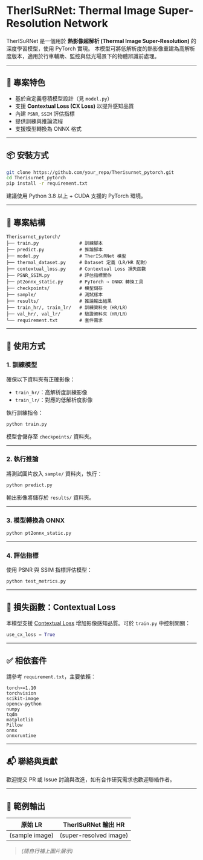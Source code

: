 # TherISuRNet: Thermal Image Super-Resolution Network

TherISuRNet 是一個用於 **熱影像超解析 (Thermal Image Super-Resolution)** 的深度學習模型，使用 PyTorch 實現。
本模型可將低解析度的熱影像重建為高解析度版本，適用於行車輔助、監控與低光場景下的物體辨識前處理。

---

## 🧠 專案特色

- 基於自定義卷積模型設計（見 `model.py`）
- 支援 **Contextual Loss (CX Loss)** 以提升感知品質
- 內建 `PSNR`, `SSIM` 評估指標
- 提供訓練與推論流程
- 支援模型轉換為 ONNX 格式

---

## 📦 安裝方式

```bash
git clone https://github.com/your_repo/Therisurnet_pytorch.git
cd Therisurnet_pytorch
pip install -r requirement.txt
```

建議使用 Python 3.8 以上 + CUDA 支援的 PyTorch 環境。

---

## 📁 專案結構

```
Therisurnet_pytorch/
├── train.py               # 訓練腳本
├── predict.py             # 推論腳本
├── model.py               # TherISuRNet 模型
├── thermal_dataset.py     # Dataset 定義（LR/HR 配對）
├── contextual_loss.py     # Contextual Loss 損失函數
├── PSNR_SSIM.py           # 評估指標實作
├── pt2onnx_static.py      # PyTorch → ONNX 轉換工具
├── checkpoints/           # 模型儲存
├── sample/                # 測試樣本
├── results/               # 推論輸出結果
├── train_hr/, train_lr/   # 訓練資料夾（HR/LR）
├── val_hr/, val_lr/       # 驗證資料夾（HR/LR）
└── requirement.txt        # 套件需求
```

---

## 🚀 使用方式

### 1. 訓練模型

確保以下資料夾有正確影像：
- `train_hr/`：高解析度訓練影像
- `train_lr/`：對應的低解析度影像

執行訓練指令：

```bash
python train.py
```

模型會儲存至 `checkpoints/` 資料夾。

---

### 2. 執行推論

將測試圖片放入 `sample/` 資料夾，執行：

```bash
python predict.py
```

輸出影像將儲存於 `results/` 資料夾。

---

### 3. 模型轉換為 ONNX

```bash
python pt2onnx_static.py
```

---

### 4. 評估指標

使用 PSNR 與 SSIM 指標評估模型：

```bash
python test_metrics.py
```

---

## 🧪 損失函數：Contextual Loss

本模型支援 [Contextual Loss](https://arxiv.org/abs/1803.02077) 增加影像感知品質。可於 `train.py` 中控制開關：

```python
use_cx_loss = True
```

---

## ✅ 相依套件

請參考 `requirement.txt`，主要依賴：

```
torch>=1.10
torchvision
scikit-image
opencv-python
numpy
tqdm
matplotlib
Pillow
onnx
onnxruntime
```

---

## 📬 聯絡與貢獻

歡迎提交 PR 或 Issue 討論與改進，如有合作研究需求也歡迎聯絡作者。

---

## 📸 範例輸出

| 原始 LR | TherISuRNet 輸出 HR |
|---------|--------------------|
| (sample image) | (super-resolved image) |

> *(請自行補上圖片展示)*

